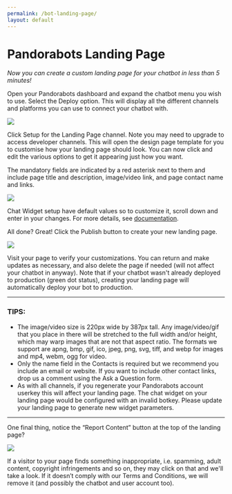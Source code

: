```yaml
---
permalink: /bot-landing-page/
layout: default
---
```


<div markdown="1" class="pb-docs__content">

# Pandorabots Landing Page

_Now you can create a custom landing page for your chatbot in less than 5 minutes!_

Open your Pandorabots dashboard and expand the chatbot menu you wish to use. Select the Deploy option. 
This will display all the different channels and platforms you can use to connect your chatbot with. 

![](/docs/assets/img/bot-landing-page-deploy.png)  

Click Setup for the Landing Page channel. Note you may need to upgrade to access developer channels. 
This will open the design page template for you to customise how your landing page should look. 
You can now click and edit the various options to get it appearing just how you want.

The mandatory fields are indicated by a red asterisk next to them and include page title and description, 
image/video link, and page contact name and links.

![](/docs/assets/img/bot-landing-page-contact.png)

Chat Widget setup have default values so to customize it, scroll down and enter in your changes. For more details, see [documentation](/docs/integrations#browser).

All done? Great! Click the Publish button to create your new landing page. 

![](/docs/assets/img/bot-landing-page-deploy-update.png)

Visit your page to verify your customizations. You can return and make updates as necessary, and 
also delete the page if needed (will not affect your chatbot in anyway). Note that if your chatbot
wasn't already deployed to production (green dot status), creating your landing page will automatically
deploy your bot to production.

---
### TIPS:  
* The image/video size is 220px wide by 387px tall. Any image/video/gif that you place in there will be stretched to the full width and/or height, which may warp images that are not that aspect ratio. The formats we support are apng, bmp, gif, ico, jpeg, png, svg, tiff, and webp for images and mp4, webm, ogg for video.
* Only the name field in the Contacts is required but we recommend you include an email or website. If you want to include other contact links, drop us a comment using the Ask a Question form.
* As with all channels, if you regenerate your Pandorabots account userkey this will affect your landing page. The chat widget on your landing page would be configured with an invalid botkey. Please update your landing page to generate new widget parameters.
---

One final thing, notice the “Report Content” button at the top of the landing page?

![](/docs/assets/img/bot-landing-page-report.png)  

If a visitor to your page finds something inappropriate, i.e. spamming, adult content, copyright infringements 
and so on, they may click on that and we'll take a look. If it doesn’t comply with our Terms and Conditions, 
we will remove it (and possibly the chatbot and user account too).

</div>

